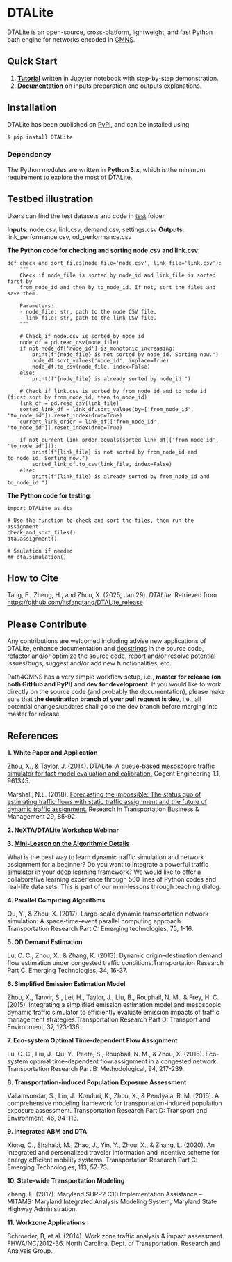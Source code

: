 # DTALite
DTALite is an open-source, cross-platform, lightweight, and fast Python path engine for networks encoded in [GMNS](https://github.com/zephyr-data-specs/GMNS).


## Quick Start

1. **[Tutorial](https://github.com/itsfangtang/DTALite_release/blob/main/dtalite_validate.ipynb)** written in Jupyter notebook with step-by-step demonstration.
2. **[Documentation](https://github.com/itsfangtang/DTALite_release/wiki/DTALite-Inputs-and-Outputs)** on inputs preparation and outputs explanations.


## Installation
DTALite has been published on [PyPI](https://pypi.org/project/DTALite/0.0.1.post1/), and can be installed using
```
$ pip install DTALite
```

### Dependency
The Python modules are written in **Python 3.x**, which is the minimum requirement to explore the most of DTALite.


## Testbed illustration
Users can find the test datasets and code in [test](https://github.com/itsfangtang/DTALite_release/tree/main/test) folder.

**Inputs**: node.csv, link.csv, demand.csv, settings.csv
**Outputs**: link_performance.csv,  od_performance.csv

**The Python code for checking and sorting node.csv and link.csv**:
```
def check_and_sort_files(node_file='node.csv', link_file='link.csv'):
    """
    Check if node_file is sorted by node_id and link_file is sorted first by
    from_node_id and then by to_node_id. If not, sort the files and save them.

    Parameters:
    - node_file: str, path to the node CSV file.
    - link_file: str, path to the link CSV file.
    """

    # Check if node.csv is sorted by node_id
    node_df = pd.read_csv(node_file)
    if not node_df['node_id'].is_monotonic_increasing:
        print(f"{node_file} is not sorted by node_id. Sorting now.")
        node_df.sort_values('node_id', inplace=True)
        node_df.to_csv(node_file, index=False)
    else:
        print(f"{node_file} is already sorted by node_id.")

    # Check if link.csv is sorted by from_node_id and to_node_id (first sort by from_node_id, then to_node_id)
    link_df = pd.read_csv(link_file)
    sorted_link_df = link_df.sort_values(by=['from_node_id', 'to_node_id']).reset_index(drop=True)
    current_link_order = link_df[['from_node_id', 'to_node_id']].reset_index(drop=True)

    if not current_link_order.equals(sorted_link_df[['from_node_id', 'to_node_id']]):
        print(f"{link_file} is not sorted by from_node_id and to_node_id. Sorting now.")
        sorted_link_df.to_csv(link_file, index=False)
    else:
        print(f"{link_file} is already sorted by from_node_id and to_node_id.")
```

**The Python code for testing**:
```
import DTALite as dta

# Use the function to check and sort the files, then run the assignment.
check_and_sort_files()
dta.assignment()

# Smulation if needed
## dta.simulation()
```


## How to Cite

Tang, F., Zheng, H., and Zhou, X. (2025, Jan 29). *DTALite*. Retrieved from https://github.com/itsfangtang/DTALite_release


## Please Contribute

Any contributions are welcomed including advise new applications of DTALite, enhance documentation and [docstrings](https://docs.python-guide.org/writing/documentation/#writing-docstrings) in the source code, refactor and/or optimize the source code, report and/or resolve potential issues/bugs, suggest and/or add new functionalities, etc.

Path4GMNS has a very simple workflow setup, i.e., **master for release (on both GitHub and PyPI)** and **dev for development**. If you would like to work directly on the source code (and probably the documentation), please make sure that **the destination branch of your pull request is dev**, i.e., all potential changes/updates shall go to the dev branch before merging into master for release.


## References

**1. White Paper and Application**

Zhou, X., & Taylor, J. (2014). [DTALite: A queue-based mesoscopic traffic
simulator for fast model evaluation and
calibration.](https://www.tandfonline.com/doi/full/10.1080/23311916.2014.961345)
Cogent Engineering 1.1, 961345.

Marshall, N.L. (2018). [Forecasting the impossible: The status quo of estimating
traffic flows with static traffic assignment and the future of dynamic traffic
assignment.](https://www.sciencedirect.com/science/article/pii/S2210539517301232)
Research in Transportation Business & Management 29, 85-92.

**2. [NeXTA/DTALite Workshop Webinar](https://www.youtube.com/channel/UCUHlqojCQ4f7VvqroUhbaFA)**

**3. [Mini-Lesson on the Algorithmic Details](https://youtu.be/rorZAhNNOf0)**

What is the best way to learn dynamic traffic simulation and network assignment
for a beginner? Do you want to integrate a powerful traffic simulator in your deep
learning framework? We would like to offer a collaborative learning experience
through 500 lines of Python codes and real-life data sets. This is part of our
mini-lessons through teaching dialog.

**4. Parallel Computing Algorithms**

Qu, Y., & Zhou, X. (2017). Large-scale dynamic transportation network simulation:
A space-time-event parallel computing approach. Transportation Research Part C:
Emerging technologies, 75, 1-16.

**5. OD Demand Estimation**

Lu, C. C., Zhou, X., & Zhang, K. (2013). Dynamic origin–destination demand flow
estimation under congested traffic conditions.Transportation Research Part C:
Emerging Technologies, 34, 16-37.

**6. Simplified Emission Estimation Model**

Zhou, X., Tanvir, S., Lei, H., Taylor, J., Liu, B., Rouphail, N. M., & Frey, H. C. (2015). Integrating a simplified emission estimation model and mesoscopic dynamic traffic simulator to efficiently evaluate emission impacts of traffic management strategies.Transportation Research Part D: Transport and Environment, 37, 123-136.

**7. Eco-system Optimal Time-dependent Flow Assignment**

Lu, C. C., Liu, J., Qu, Y., Peeta, S., Rouphail, N. M., & Zhou, X. (2016). Eco-system optimal time-dependent flow assignment in a congested network. Transportation Research Part B: Methodological, 94, 217-239.

**8. Transportation-induced Population Exposure Assessment**

Vallamsundar, S., Lin, J., Konduri, K., Zhou, X., & Pendyala, R. M. (2016). A
comprehensive modeling framework for transportation-induced population exposure
assessment. Transportation Research Part D: Transport and Environment, 46, 94-113.

**9. Integrated ABM and DTA**

Xiong, C., Shahabi, M., Zhao, J., Yin, Y., Zhou, X., & Zhang, L. (2020). An
integrated and personalized traveler information and incentive scheme for energy
efficient mobility systems. Transportation Research Part C: Emerging Technologies,
113, 57-73.

**10. State-wide Transportation Modeling**

Zhang, L. (2017). Maryland SHRP2 C10 Implementation Assistance – MITAMS: Maryland
Integrated Analysis Modeling System, Maryland State Highway Administration.

**11. Workzone Applications**

Schroeder, B, et al. (2014). Work zone traffic analysis & impact assessment. FHWA/NC/2012-36.
North Carolina. Dept. of Transportation. Research and Analysis Group.